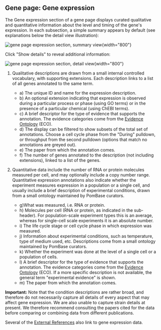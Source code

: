 ## Gene page: Gene expression

The Gene expression section of a gene page displays curated
qualitative and quantitative information about the level and timing of
the gene's expression. In each subsection, a simple summary appears by
default (see explanations below the detail view illustration):

![gene page expression section, summary view](assets/gene_page_expression_summary.png "Gene Page: Gene Expression Summary"){width="800"}

Click "Show details" to reveal additional information:

![gene page expression section, detail view](assets/gene_page_expression_details.png "Gene Page: Gene Expression Details"){width="800"}

1.  Qualitative descriptions are drawn from a small internal controlled
    vocabulary, with supporting extensions. Each description links to a
    list of all genes annotated to the same term.
    -   a\) The unique ID and name for the expression description.
    -   b\) An optional extension indicating that expression is observed during a
        particular process or phase (using GO terms) or in the presence of a
        particular chemical (using ChEBI terms). 
    -   c\) A brief descriptor for the type of evidence that supports the
        annotation. The evidence categories come from the 
        [Evidence Ontology](http://www.evidenceontology.org/) (ECO).
    -   d\) The display can be filtered to show subsets of the total set
        of annotations. Choose a cell cycle phase from the "During"
        pulldown, or throughput from the second pulldown (options that
        match no annotations are greyed out).
    -   e\) The paper from which the annotation comes.
    -   f\) The number of genes annotated to the description (not
        including extensions), linked to a list of the genes.

2.  Quantitative data include the number of RNA or protein molecules
    measured per cell, and may optionally include a copy number range.
    Quantitative expression annotations also indicate whether the
    experiment measures expression in a population or a single cell, and
    usually include a brief description of experimental conditions,
    drawn from a small ontology maintained by PomBase curators.
    -   g\)What was measured, i.e. RNA or protein.
    -   h\) Molecules per cell (RNA or protein, as indicated in the sub-header).
        For population-scale experiment types this is an average, whereas for
        single-cell scale experiments it is an absolute number.
    -   i\) The life cycle stage or cell cycle phase in which expression was
        measured.
    -   j\) Information about experimental conditions, such as temperature, type
        of medium used, etc. Descriptions come from a small ontology maintained
        by PomBase curators.
    -   k\) Whether the experiment was done at the level of a single cell or a
        population of cells.
    -   l\) A brief descriptor for the type of evidence that supports the
        annotation. The evidence categories come from the 
        [Evidence Ontology](http://www.evidenceontology.org/) (ECO). If a more specific
        description is not available, the general term "experimental evidence"
        is shown.
    -   m\) The paper from which the annotation comes.

**Important:** Note that the condition descriptions are rather broad,
and therefore do not necessarily capture all details of every aspect
that may affect gene expression. We are also unable to capture strain
details at present. We therefore recommend consulting the papers cited
for the data before comparing or combining data from different
publications.

Several of the [External References](/documentation/gene-page-external-references) 
also link to gene expression data.
